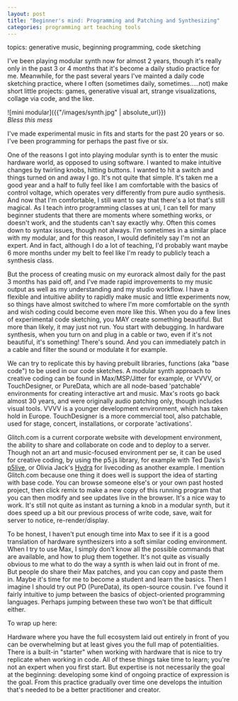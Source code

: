 ```yaml
---
layout: post
title: "Beginner's mind: Programming and Patching and Synthesizing"
categories: programming art teaching tools
---
```


topics: generative music, beginning programming, code sketching

I've been playing modular synth now for almost 2 years, though it's really only in the past 3 or 4 months that it's become a daily studio practice for me. Meanwhile, for the past several years I've mainted a daily code sketching practice, where I often (sometimes daily, sometimes.....not) make short little projects: games, generative visual art, strange visualizations, collage via code, and the like.

![mini modular]({{"/images/synth.jpg" | absolute_url}})  
*Bless this mess*

I've made experimental music in fits and starts for the past 20 years or so. I've been programming for perhaps the past five or six.

One of the reasons I got into playing modular synth is to enter the music hardware world, as opposed to using software. I wanted to make intuitive changes by twirling knobs, hitting buttons. I wanted to hit a switch and things turned on and away I go. It's not quite that simple. It's taken me a good year and a half to fully feel like I am comfortable with the basics of control voltage, which operates very differently from pure audio synthesis. And now that I'm comfortable, I still want to say that there's a lot that's still magical. As I teach intro programming classes at uni, I can tell for many beginner students that there are moments where something works, or doesn't work, and the students can't say exactly why. Often this comes down to syntax issues, though not always. I'm sometimes in a similar place with my modular, and for this reason, I would definitely say I'm not an expert. And in fact, although I do a lot of teaching, I'd probably want maybe 6 more months under my belt to feel like I'm ready to publicly teach a synthesis class.

But the process of creating music on my eurorack almost daily for the past 3 months has paid off, and I've made rapid improvements to my music output as well as my understanding and my studio workflow. I have a flexible and intuitive ability to rapidly make music and little experiments now, so things have almost switched to where I'm more comfortable on the synth and wish coding could become even more like this. When you do a few lines of experimental code sketching, you MAY create something beautiful. But more than likely, it may just not run. You start with debugging. In hardware synthesis, when you turn on and plug in a cable or two, even if it's not beautiful, it's something! There's sound. And you can immediately patch in a cable and filter the sound or modulate it for example.

We can try to replicate this by having prebuilt libraries, functions (aka "base code") to be used in our code sketches. A modular synth approach to creative coding can be found in Max/MSP/Jitter for example, or VVVV, or TouchDesigner, or PureData, which are all node-based 'patchable' environments for creating interactive art and music. Max's roots go back almost 30 years, and were originally audio patching only, though includes visual tools. VVVV is a younger development environment, which has taken hold in Europe. TouchDesigner is a more commercial tool, also patchable, used for stage, concert, installations, or corporate 'activations'. 

Glitch.com is a current corporate website with development environment, the ability to share and collaborate on code and to deploy to a server. Though not an art and music-focused environment per se, it can be used for creative coding, by using the p5.js library, for example with Ted Davis's [p5live](https://www.teddavis.org/p5live/), or Olivia Jack's [Hydra](https://hydra-editor.glitch.me/) for livecoding as another example. I mention Glitch.com because one thing it does well is support the idea of starting with base code. You can browse someone else's or your own past hosted project, then click remix to make a new copy of this running program that you can then modify and see updates live in the browser. It's a nice way to work. It's still not quite as instant as turning a knob in a modular synth, but it does speed up a bit our previous process of write code, save, wait for server to notice, re-render/display.

To be honest, I haven't put enough time into Max to see if it is a good translation of hardware synthesizers into a soft similar coding environment. When I try to use Max, I simply don't know all the possible commands that are available, and how to plug them together. It's not quite as visually obvious to me what to do the way a synth is when laid out in front of me. But people do share their Max patches, and you can copy and paste them in. Maybe it's time for me to become a student and learn the basics. Then I imagine I should try out PD (PureData), its open-source cousin. I've found it fairly intuitive to jump between the basics of object-oriented programming languages. Perhaps jumping between these two won't be that difficult either.

To wrap up here: 

Hardware where you have the full ecosystem laid out entirely in front of you can be overwhelming but at least gives you the full map of potentialities. There is a built-in "starter" when working with hardware that is nice to try replicate when working in code. All of these things take time to learn; you're not an expert when you first start. But expertise is not necessarily the goal at the beginning: developing some kind of ongoing practice of expression is the goal. From this practice gradually over time one develops the intuition that's needed to be a better practitioner and creator.

